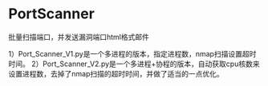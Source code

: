 # PortScanner
批量扫描端口，并发送漏洞端口html格式邮件

1）Port_Scanner_V1.py是一个多进程的版本，指定进程数，nmap扫描设置超时时间。
2）Port_Scanner_V2.py是一个多进程+协程的版本，自动获取cpu核数来设置进程数，去掉了nmap扫描的超时时间，并做了适当的一点优化。
